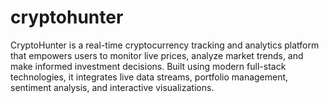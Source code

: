 # cryptohunter
CryptoHunter is a real-time cryptocurrency tracking and analytics platform that empowers users to monitor live prices, analyze market trends, and make informed investment decisions. Built using modern full-stack technologies, it integrates live data streams, portfolio management, sentiment analysis, and interactive visualizations.
